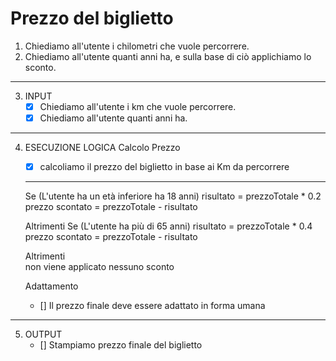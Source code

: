 # Prezzo del biglietto

1. Chiediamo all'utente i chilometri che vuole percorrere.
2. Chiediamo all'utente quanti anni ha, e sulla base di ciò applichiamo lo sconto.
---
3. INPUT 
   - [x] Chiediamo all'utente i km che vuole percorrere.
   - [x] Chiediamo all'utente quanti anni ha.
---
4. ESECUZIONE LOGICA
    Calcolo Prezzo
   - [x] calcoliamo il prezzo del biglietto in base ai Km da percorrere
    ---
     Se (L'utente ha un età inferiore ha 18 anni)
            risultato = prezzoTotale * 0.2 
            prezzo scontato = prezzoTotale - risultato
     
     Altrimenti Se (L'utente ha più di 65 anni) 
            risultato = prezzoTotale * 0.4
            prezzo scontato = prezzoTotale - risultato
            

     Altrimenti              
            non viene applicato nessuno sconto
    
    Adattamento
    - [] Il prezzo finale deve essere adattato in forma umana
---

5. OUTPUT
    - [] Stampiamo prezzo finale del biglietto